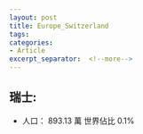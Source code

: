 ```yaml
---
layout: post
title: Europe_Switzerland
tags: 
categories:
- Article
excerpt_separator:  <!--more-->
---
```

## 瑞士:
- 人口： 893.13 萬 世界佔比 0.1%